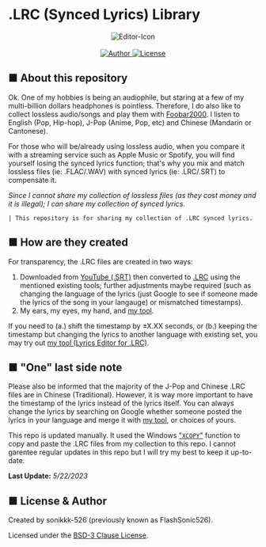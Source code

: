 # .LRC (Synced Lyrics) Library
<p align="center">
  <img alt="Editor-Icon" src="https://github.com/sonikkk-526/Lyrics-Editor-for-.LRC/blob/main/jar%20build%20and%20clean/editor_icon.png"><br><br>
  
  <a href="https://github.com/sonikkk-526">
    <img alt="Author" src="https://img.shields.io/badge/Author-sonikkk-blue?style=for-the-badge">
  </a>
  
  <a href="https://github.com/sonikkk-526/lrc-database/blob/main/LICENSE" target="_blank">
    <img alt="License" src="https://img.shields.io/github/license/sonikkk-526/.LRC-Synced-Lyrics-Library?style=for-the-badge">
  </a>
</p>

## ■ About this repository
Ok. One of my hobbies is being an audiophile, but staring at a few of my multi-billion dollars headphones is pointless. Therefore, I do also like to collect lossless audio/songs and play them with [Foobar2000](https://www.foobar2000.org/). I listen to English (Pop, Hip-hop), J-Pop (Anime, Pop, etc) and Chinese (Mandarin or Cantonese).

For those who will be/already using lossless audio, when you compare it with a streaming service such as Apple Music or Spotify, you will find yourself losing the synced lyrics function; that's why you mix and match lossless files (ie: .FLAC/.WAV) with synced lyrics (ie: .LRC/.SRT) to compensate it.

_Since I cannot share my collection of lossless files (as they cost money and it is illegal); I can share my collection of synced lyrics._

    | This repository is for sharing my collection of .LRC synced lyrics.

## ■ How are they created
For transparency, the .LRC files are created in two ways:
 1. Downloaded from [YouTube (.SRT)](https://downsub.com/) then converted to [.LRC](https://toolslick.com/conversion/subtitle/srt-to-lrc) using the mentioned existing tools; further adjustments maybe required (such as changing the language of the lyrics (just Google to see if someone made the lyrics of the song in your langauge) or mismatched timestamps).
 2. My ears, my eyes, my hand, and [my tool](https://github.com/sonikkk-526/Lyrics-Editor-for-.LRC).

If you need to (a.) shift the timestamp by ±X.XX seconds, or (b.) keeping the timestamp but changing the lyrics to another language with existing set, you may try out [my tool (Lyrics Editor for .LRC)](https://github.com/sonikkk-526/Lyrics-Editor-for-.LRC).

## ■ "One" last side note
Please also be informed that the majority of the J-Pop and Chinese .LRC files are in Chinese (Traditional). However, it is way more important to have the timestamp of the lyrics instead of the lyrics itself. You can always change the lyrics by searching on Google whether someone posted the lyrics in your language and merge it with [my tool](https://github.com/sonikkk-526/Lyrics-Editor-for-.LRC), or choices of yours.

This repo is updated manually. It used the Windows ["`XCOPY`"](https://ss64.com/nt/xcopy.html) function to copy and paste the .LRC files from my collection to this repo. I cannot garentee regular updates in this repo but I will try my best to keep it up-to-date.

**Last Update:** _5/22/2023_

## ■ License & Author
Created by sonikkk-526 (previously known as FlashSonic526).

Licensed under the [BSD-3 Clause License](LICENSE).

